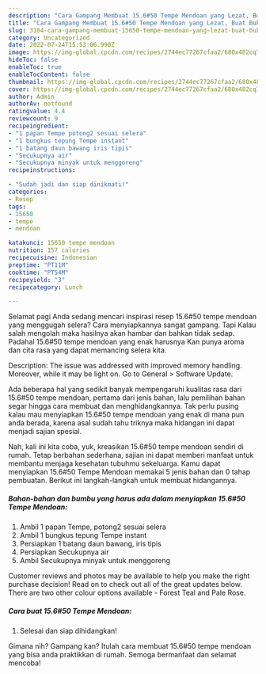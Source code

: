 ```yaml
---
description: "Cara Gampang Membuat 15.6#50 Tempe Mendoan yang Lezat, Buat Buka Puasa Enak Banget"
title: "Cara Gampang Membuat 15.6#50 Tempe Mendoan yang Lezat, Buat Buka Puasa Enak Banget"
slug: 3104-cara-gampang-membuat-15650-tempe-mendoan-yang-lezat-buat-buka-puasa-enak-banget
category: Uncategorized
date: 2022-07-24T15:53:06.990Z
image: https://img-global.cpcdn.com/recipes/2744ec77267cfaa2/680x482cq70/15650-tempe-mendoan-foto-resep-utama.jpg
hideToc: false
enableToc: true
enableTocContent: false
thumbnail: https://img-global.cpcdn.com/recipes/2744ec77267cfaa2/680x482cq70/15650-tempe-mendoan-foto-resep-utama.jpg
cover: https://img-global.cpcdn.com/recipes/2744ec77267cfaa2/680x482cq70/15650-tempe-mendoan-foto-resep-utama.jpg
author: Admin
authorAv: notfound
ratingvalue: 4.4
reviewcount: 9
recipeingredient:
- "1 papan Tempe potong2 sesuai selera"
- "1 bungkus tepung Tempe instant"
- "1 batang daun bawang iris tipis"
- "Secukupnya air"
- "Secukupnya minyak untuk menggoreng"
recipeinstructions:

- "Sudah jadi dan siap dinikmati!"
categories:
- Resep
tags:
- 15650
- tempe
- mendoan

katakunci: 15650 tempe mendoan 
nutrition: 157 calories
recipecuisine: Indonesian
preptime: "PT11M"
cooktime: "PT54M"
recipeyield: "3"
recipecategory: Lunch

---
```



Selamat pagi Anda sedang mencari inspirasi resep 15.6#50 tempe mendoan yang menggugah selera? Cara menyiapkannya sangat gampang. Tapi Kalau salah mengolah maka hasilnya akan hambar dan bahkan tidak sedap. Padahal 15.6#50 tempe mendoan yang enak harusnya Kan punya aroma dan cita rasa yang dapat memancing selera kita.


Description: The issue was addressed with improved memory handling. Moreover, while it may be light on. Go to General &gt; Software Update.

Ada beberapa hal yang sedikit banyak mempengaruhi kualitas rasa dari 15.6#50 tempe mendoan, pertama dari jenis bahan, lalu pemilihan bahan segar hingga cara membuat dan menghidangkannya. Tak perlu pusing kalau mau menyiapkan 15.6#50 tempe mendoan yang enak di mana pun anda berada, karena asal sudah tahu triknya maka hidangan ini dapat menjadi sajian spesial.


Nah, kali ini kita coba, yuk, kreasikan 15.6#50 tempe mendoan sendiri di rumah. Tetap berbahan sederhana, sajian ini dapat memberi manfaat untuk membantu menjaga kesehatan tubuhmu sekeluarga. Kamu dapat menyiapkan 15.6#50 Tempe Mendoan memakai 5 jenis bahan dan 0 tahap pembuatan. Berikut ini langkah-langkah untuk membuat hidangannya.

<!--inarticleads1-->

##### Bahan-bahan dan bumbu yang harus ada dalam menyiapkan 15.6#50 Tempe Mendoan:

1. Ambil 1 papan Tempe, potong2 sesuai selera
1. Ambil 1 bungkus tepung Tempe instant
1. Persiapkan 1 batang daun bawang, iris tipis
1. Persiapkan Secukupnya air
1. Ambil Secukupnya minyak untuk menggoreng


Customer reviews and photos may be available to help you make the right purchase decision! Read on to check out all of the great updates below. There are two other colour options available - Forest Teal and Pale Rose. 

<!--inarticleads2-->

##### Cara buat 15.6#50 Tempe Mendoan:


1. Selesai dan siap dihidangkan!



Gimana nih? Gampang kan? Itulah cara membuat 15.6#50 tempe mendoan yang bisa anda praktikkan di rumah. Semoga bermanfaat dan selamat mencoba!
